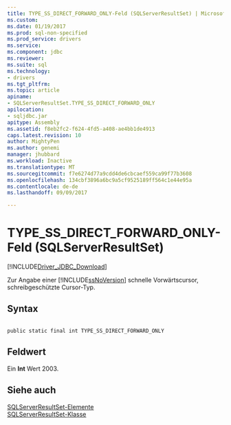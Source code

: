 ```yaml
---
title: TYPE_SS_DIRECT_FORWARD_ONLY-Feld (SQLServerResultSet) | Microsoft Docs
ms.custom: 
ms.date: 01/19/2017
ms.prod: sql-non-specified
ms.prod_service: drivers
ms.service: 
ms.component: jdbc
ms.reviewer: 
ms.suite: sql
ms.technology:
- drivers
ms.tgt_pltfrm: 
ms.topic: article
apiname:
- SQLServerResultSet.TYPE_SS_DIRECT_FORWARD_ONLY
apilocation:
- sqljdbc.jar
apitype: Assembly
ms.assetid: f8eb2fc2-f624-4fd5-a408-ae4bb1de4913
caps.latest.revision: 10
author: MightyPen
ms.author: genemi
manager: jhubbard
ms.workload: Inactive
ms.translationtype: MT
ms.sourcegitcommit: f7e6274d77a9cdd4de6cbcaef559ca99f77b3608
ms.openlocfilehash: 134cbf3896a6bc9a5cf9525189ff564c1e44e95a
ms.contentlocale: de-de
ms.lasthandoff: 09/09/2017

---
```

# <a name="typessdirectforwardonly-field-sqlserverresultset"></a>TYPE_SS_DIRECT_FORWARD_ONLY-Feld (SQLServerResultSet)
[!INCLUDE[Driver_JDBC_Download](../../../includes/driver_jdbc_download.md)]

  Zur Angabe einer [!INCLUDE[ssNoVersion](../../../includes/ssnoversion_md.md)] schnelle Vorwärtscursor, schreibgeschützte Cursor-Typ.  
  
## <a name="syntax"></a>Syntax  
  
```  
  
public static final int TYPE_SS_DIRECT_FORWARD_ONLY  
```  
  
## <a name="field-value"></a>Feldwert  
 Ein **Int** Wert 2003.  
  
## <a name="see-also"></a>Siehe auch  
 [SQLServerResultSet-Elemente](../../../connect/jdbc/reference/sqlserverresultset-members.md)   
 [SQLServerResultSet-Klasse](../../../connect/jdbc/reference/sqlserverresultset-class.md)  
  
  

